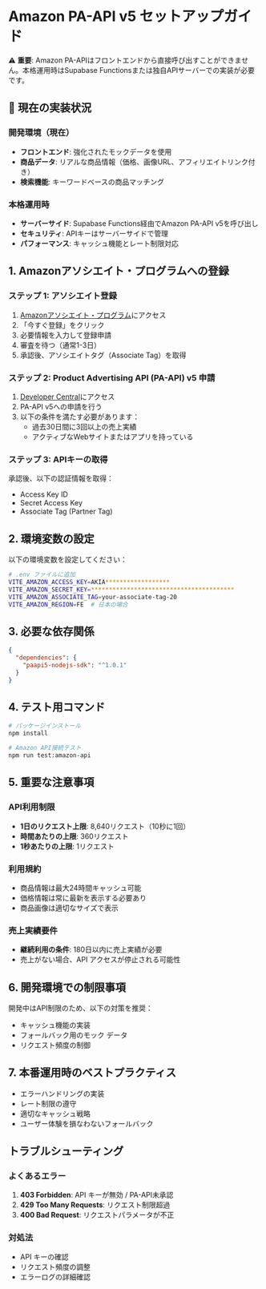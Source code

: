# Amazon PA-API v5 セットアップガイド

⚠️ **重要**: Amazon PA-APIはフロントエンドから直接呼び出すことができません。本格運用時はSupabase Functionsまたは独自APIサーバーでの実装が必要です。

## 🎯 現在の実装状況

### 開発環境（現在）
- **フロントエンド**: 強化されたモックデータを使用
- **商品データ**: リアルな商品情報（価格、画像URL、アフィリエイトリンク付き）
- **検索機能**: キーワードベースの商品マッチング

### 本格運用時
- **サーバーサイド**: Supabase Functions経由でAmazon PA-API v5を呼び出し
- **セキュリティ**: APIキーはサーバーサイドで管理
- **パフォーマンス**: キャッシュ機能とレート制限対応

## 1. Amazonアソシエイト・プログラムへの登録

### ステップ 1: アソシエイト登録
1. [Amazonアソシエイト・プログラム](https://affiliate.amazon.co.jp/)にアクセス
2. 「今すぐ登録」をクリック
3. 必要情報を入力して登録申請
4. 審査を待つ（通常1-3日）
5. 承認後、アソシエイトタグ（Associate Tag）を取得

### ステップ 2: Product Advertising API (PA-API) v5 申請
1. [Developer Central](https://webservices.amazon.co.jp/paapi5/documentation/)にアクセス
2. PA-API v5への申請を行う
3. 以下の条件を満たす必要があります：
   - 過去30日間に3回以上の売上実績
   - アクティブなWebサイトまたはアプリを持っている

### ステップ 3: APIキーの取得
承認後、以下の認証情報を取得：
- Access Key ID
- Secret Access Key
- Associate Tag (Partner Tag)

## 2. 環境変数の設定

以下の環境変数を設定してください：

```bash
# .env ファイルに追加
VITE_AMAZON_ACCESS_KEY=AKIA******************
VITE_AMAZON_SECRET_KEY=****************************************
VITE_AMAZON_ASSOCIATE_TAG=your-associate-tag-20
VITE_AMAZON_REGION=FE  # 日本の場合
```

## 3. 必要な依存関係

```json
{
  "dependencies": {
    "paapi5-nodejs-sdk": "^1.0.1"
  }
}
```

## 4. テスト用コマンド

```bash
# パッケージインストール
npm install

# Amazon API接続テスト
npm run test:amazon-api
```

## 5. 重要な注意事項

### API利用制限
- **1日のリクエスト上限**: 8,640リクエスト（10秒に1回）
- **時間あたりの上限**: 360リクエスト
- **1秒あたりの上限**: 1リクエスト

### 利用規約
- 商品情報は最大24時間キャッシュ可能
- 価格情報は常に最新を表示する必要あり
- 商品画像は適切なサイズで表示

### 売上実績要件
- **継続利用の条件**: 180日以内に売上実績が必要
- 売上がない場合、API アクセスが停止される可能性

## 6. 開発環境での制限事項

開発中はAPI制限のため、以下の対策を推奨：
- キャッシュ機能の実装
- フォールバック用のモック データ
- リクエスト頻度の制御

## 7. 本番運用時のベストプラクティス

- エラーハンドリングの実装
- レート制限の遵守
- 適切なキャッシュ戦略
- ユーザー体験を損なわないフォールバック

## トラブルシューティング

### よくあるエラー
1. **403 Forbidden**: API キーが無効 / PA-API未承認
2. **429 Too Many Requests**: リクエスト制限超過
3. **400 Bad Request**: リクエストパラメータが不正

### 対処法
- API キーの確認
- リクエスト頻度の調整
- エラーログの詳細確認